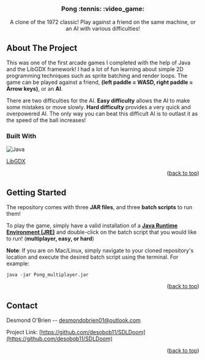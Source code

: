 
<a id="readme-top"></a>





<br />
<div align="center">
  <a href="https://github.com/desobob11/SDLDoom">
  </a>

  <h3 align="center">Pong :tennis: :video_game:</h3>

  <p align="center">
    A clone of the 1972 classic! Play against a friend on the same machine, or an AI with various difficulties!
  </p>
</div>





## About The Project

This was one of the first arcade games I completed with the help of Java and the LibGDX framework! I had a lot of fun learning about simple 2D programming techniques such as sprite batching and render loops. The game can be played against a friend, **(left paddle = WASD, right paddle = Arrow keys)**, or an **AI**. 

There are two difficulties for the AI. **Easy difficulty** allows the AI to make some mistakes or move slowly. **Hard difficulty** provides a very quick and overpowered AI. The only way you can beat this difficult AI is to outlast it as the speed of the ball increases!

### Built With

![Java](https://img.shields.io/badge/java-%23ED8B00.svg?style=for-the-badge&logo=openjdk&logoColor=white)

[LibGDX](https://libgdx.com/)

<p align="right">(<a href="#readme-top">back to top</a>)</p>




## Getting Started

The repository comes with three **JAR files**, and three **batch scripts** to run them!

To play the game, simply have a valid installation of a [**Java Runtime Environment (JRE)**](https://www.oracle.com/ca-en/java/technologies/downloads/) and double-click on the batch script that you would like to run! (**multiplayer, easy, or hard**)

**Note**: If you are on Mac/Linux, simply navigate to your cloned repository's location and execute the desired batch script using the terminal. For example:

`java -jar Pong_multiplayer.jar`


<p align="right">(<a href="#readme-top">back to top</a>)</p>







## Contact

Desmond O'Brien -- desmondobrien01@outlook.com

Project Link: [https://github.com/desobob11/SDLDoom](https://github.com/desobob11/SDLDoom)

<p align="right">(<a href="#readme-top">back to top</a>)</p>


